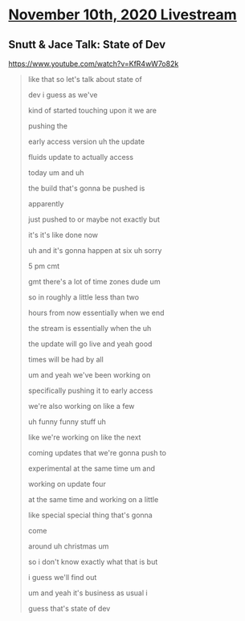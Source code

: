# [November 10th, 2020 Livestream](../2020-11-10.md)
## Snutt & Jace Talk: State of Dev
https://www.youtube.com/watch?v=KfR4wW7o82k
> like that so let's talk about state of
>
> dev i guess as we've
>
> kind of started touching upon it we are
>
> pushing the
>
> early access version uh the update
>
> fluids update to actually access
>
> today um and uh
>
> the build that's gonna be pushed is
>
> apparently
>
> just pushed to or maybe not exactly but
>
> it's it's like done now
>
> uh and it's gonna happen at six uh sorry
>
> 5 pm cmt
>
> gmt there's a lot of time zones dude um
>
> so in roughly a little less than two
>
> hours from now essentially when we end
>
> the stream is essentially when the uh
>
> the update will go live and yeah good
>
> times will be had by all
>
> um and yeah we've been working on
>
> specifically pushing it to early access
>
> we're also working on like a few
>
> uh funny funny stuff uh
>
> like we're working on like the next
>
> coming updates that we're gonna push to
>
> experimental at the same time um and
>
> working on update four
>
> at the same time and working on a little
>
> like special special thing that's gonna
>
> come
>
> around uh christmas um
>
> so i don't know exactly what that is but
>
> i guess we'll find out
>
> um and yeah it's business as usual i
>
> guess that's state of dev
>
